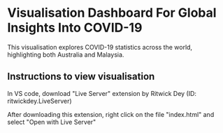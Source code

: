 # Visualisation Dashboard For Global Insights Into COVID-19

This visualisation explores COVID-19 statistics across the world, highlighting both Australia and Malaysia.

## Instructions to view visualisation

In VS code, download "Live Server" extension by Ritwick Dey (ID: ritwickdey.LiveServer) 

After downloading this extension, right click on the file "index.html" and select "Open with Live Server"
